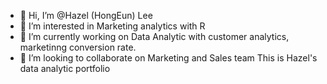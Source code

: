 - 👋 Hi, I’m @Hazel (HongEun) Lee 
- 👀 I’m interested in Marketing analytics with R 
- 🌱 I’m  currently working on Data Analytic with customer analytics, marketinng conversion rate.
- 💞️ I’m looking to collaborate on Marketing and Sales team 
This is Hazel's data analytic portfolio 
<!---
moominbelly/moominbelly is a ✨ special ✨ repository because its `README.md` (this file) appears on your GitHub profile.
You can click the Preview link to take a look at your changes.
--->
